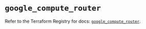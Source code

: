 # `google_compute_router`

Refer to the Terraform Registry for docs: [`google_compute_router`](https://registry.terraform.io/providers/hashicorp/google-beta/5.22.0/docs/resources/google_compute_router).

